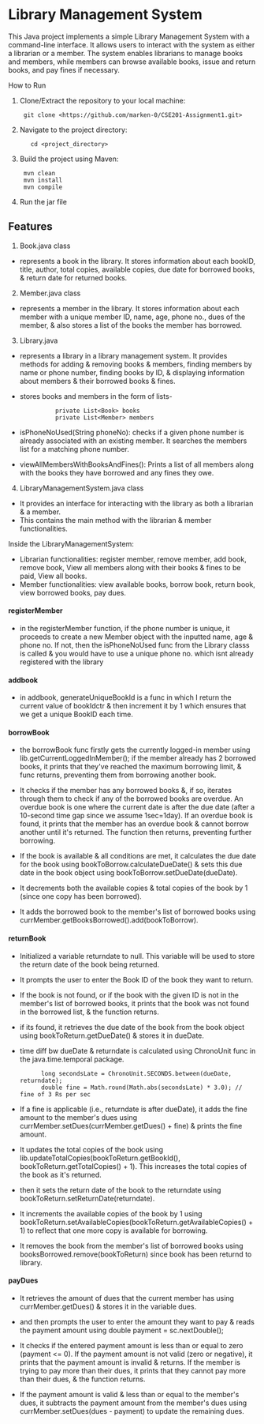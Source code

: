 #  Library Management System
This Java project implements a simple Library Management System with a command-line interface. It allows users to interact with the system as either a librarian or a member. The system enables librarians to manage books and members, while members can browse available books, issue and return books, and pay fines if necessary.

How to Run
1. Clone/Extract the repository to your local machine:

        git clone <https://github.com/marken-0/CSE201-Assignment1.git>
2. Navigate to the project directory:

          cd <project_directory>

5. Build the project using Maven:

        mvn clean
        mvn install
        mvn compile

4. Run the jar file

## Features

1. Book.java class
- represents a book in the library. It stores information about each bookID, title, author, total copies, available copies, due date for borrowed books, & return date for returned books. 

2. Member.java class
- represents a member in the library. It stores information about each member with a unique member ID, name, age, phone no., dues of the member, & also stores a list of the books the member has borrowed.

3. Library.java
- represents a library in a library management system. It provides methods for adding & removing books & members, finding members by name or phone number, finding books by ID, & displaying information about members & their borrowed books & fines.
- stores books and members in the form of lists-

                private List<Book> books
                private List<Member> members

- isPhoneNoUsed(String phoneNo): checks if a given phone number is already associated with an existing member. It searches the members list for a matching phone number. 
- viewAllMembersWithBooksAndFines(): Prints a list of all members along with the books they have borrowed and any fines they owe. 

4. LibraryManagementSystem.java class
- It provides an interface for interacting with the library as both a librarian & a member.
- This contains the main method with the librarian & member functionalities.

Inside the LibraryManagementSystem: 
- Librarian functionalities: register member, remove member, add book, remove book, View all members along with their books & fines to be paid, View all books.
- Member functionalities: view available books, borrow book, return book, view borrowed books, pay dues.

#### registerMember
- in the registerMember function, if the phone number is unique, it proceeds to create a new Member object with the inputted name, age & phone no. If not, then the isPhoneNoUsed func from the Library classs is called & you would have to use a unique phone no. which isnt already registered with the library

#### addbook
- in addbook, generateUniqueBookId is a func in which I return the current value of bookIdctr & then increment it by 1 which ensures that we get a unique BookID each time.


#### borrowBook
- the borrowBook func firstly gets the currently logged-in member using lib.getCurrentLoggedInMember();
if the member already has 2 borrowed books, it prints that they've reached the maximum borrowing limit, & func returns, preventing them from borrowing another book.

- It checks if the member has any borrowed books &, if so, iterates through them to check if any of the borrowed books are overdue. An overdue book is one where the current date is after the due date (after a 10-second time gap since we assume 1sec=1day). If an overdue book is found, it prints that the member has an overdue book & cannot borrow another until it's returned. The function then returns, preventing further borrowing.

- If the book is available & all conditions are met, it calculates the due date for the book using bookToBorrow.calculateDueDate() & sets this due date in the book object using bookToBorrow.setDueDate(dueDate).

- It decrements both the available copies & total copies of the book by 1 (since one copy has been borrowed).

- It adds the borrowed book to the member's list of borrowed books using currMember.getBooksBorrowed().add(bookToBorrow).


#### returnBook

- Initialized a variable returndate to null. This variable will be used to store the return date of the book being returned.

- It prompts the user to enter the Book ID of the book they want to return.

- If the book is not found, or if the book with the given ID is not in the member's list of borrowed books, it prints that the book was not found in the borrowed list, & the function returns.

- if its found, it retrieves the due date of the book from the book object using bookToReturn.getDueDate() & stores it in dueDate.

- time diff bw dueDate & returndate is calculated using ChronoUnit func in the java.time.temporal package.

            long secondsLate = ChronoUnit.SECONDS.between(dueDate, returndate);
            double fine = Math.round(Math.abs(secondsLate) * 3.0); // fine of 3 Rs per sec


- If a fine is applicable (i.e., returndate is after dueDate), it adds the fine amount to the member's dues using currMember.setDues(currMember.getDues() + fine) & prints the fine amount.

- It updates the total copies of the book using lib.updateTotalCopies(bookToReturn.getBookId(), bookToReturn.getTotalCopies() + 1). This increases the total copies of the book as it's returned.

- then it sets the return date of the book to the returndate using bookToReturn.setReturnDate(returndate).

- It increments the available copies of the book by 1 using bookToReturn.setAvailableCopies(bookToReturn.getAvailableCopies() + 1) to reflect that one more copy is available for borrowing.

- It removes the book from the member's list of borrowed books using booksBorrowed.remove(bookToReturn) since book has been returnd to library.


#### payDues 

- It retrieves the amount of dues that the current member has using currMember.getDues() & stores it in the variable dues.

- and then prompts the user to enter the amount they want to pay & reads the payment amount using double payment = sc.nextDouble();

- It checks if the entered payment amount is less than or equal to zero (payment <= 0). If the payment amount is not valid (zero or negative), it prints that the payment amount is invalid & returns. If the member is trying to pay more than their dues, it prints that they cannot pay more than their dues, & the function returns.

- If the payment amount is valid & less than or equal to the member's dues, it subtracts the payment amount from the member's dues using currMember.setDues(dues - payment) to update the remaining dues.
